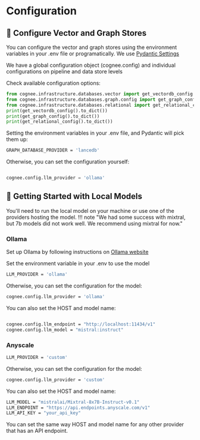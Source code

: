 # Configuration



## 🚀 Configure Vector and Graph Stores

You can configure the vector and graph stores using the environment variables in your .env file or programatically.
We use [Pydantic Settings](https://docs.pydantic.dev/latest/concepts/pydantic_settings/#dotenv-env-support)

We have a global configuration object (cognee.config) and individual configurations on pipeline and data store levels

Check available configuration options:
``` python
from cognee.infrastructure.databases.vector import get_vectordb_config
from cognee.infrastructure.databases.graph.config import get_graph_config
from cognee.infrastructure.databases.relational import get_relational_config
print(get_vectordb_config().to_dict())
print(get_graph_config().to_dict())
print(get_relational_config().to_dict())

```

Setting the environment variables in your .env file, and Pydantic will pick them up:

```bash
GRAPH_DATABASE_PROVIDER = 'lancedb'

```
Otherwise, you can set the configuration yourself:

```python

cognee.config.llm_provider = 'ollama'
```

## 🚀 Getting Started with Local Models

You'll need to run the local model on your machine or use one of the providers hosting the model.
!!! note "We had some success with mixtral, but 7b models did not work well. We recommend using mixtral for now."

### Ollama 

Set up Ollama by following instructions on [Ollama website](https://ollama.com/)


Set the environment variable in your .env to use the model

```bash
LLM_PROVIDER = 'ollama'

```
Otherwise, you can set the configuration for the model:

```bash
cognee.config.llm_provider = 'ollama'

```
You can also set the HOST and model name:

```bash

cognee.config.llm_endpoint = "http://localhost:11434/v1"
cognee.config.llm_model = "mistral:instruct"
```


### Anyscale

```bash
LLM_PROVIDER = 'custom'

```
Otherwise, you can set the configuration for the model:

```bash
cognee.config.llm_provider = 'custom'

```
You can also set the HOST  and model name:
```bash
LLM_MODEL = "mistralai/Mixtral-8x7B-Instruct-v0.1"
LLM_ENDPOINT = "https://api.endpoints.anyscale.com/v1"
LLM_API_KEY = "your_api_key"
```

You can set the same way HOST and model name for any other provider that has an API endpoint.







